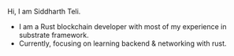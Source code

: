 Hi, I am Siddharth Teli.

- I am a Rust blockchain developer with most of my experience in substrate framework.
- Currently, focusing on learning backend & networking with rust. 
